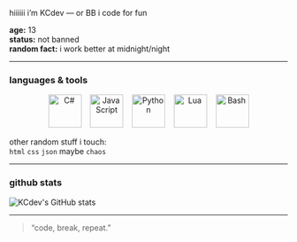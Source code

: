 hiiiiii
i’m KCdev — or BB
i code for fun

**age:** 13  
**status:** not banned   
**random fact:** i work better at midnight/night

---

### languages & tools

<p align="center">
  <img src="https://cdn.imgbin.com/19/5/9/imgbin-c-programming-language-logo-microsoft-visual-studio-net-framework-javascript-icon-x2vvzpHKBmQaYkXV2vQ67GPY7.jpg" alt="C#" width="60" height="60" title="C#"/>
  &nbsp;&nbsp;
  <img src="https://banner2.cleanpng.com/20180917/skq/kisspng-javascript-logo-product-design-brand-1713939998436.webp" alt="JavaScript" width="60" height="60" title="JavaScript"/>
  &nbsp;&nbsp;
  <img src="https://banner2.cleanpng.com/20180706/vef/aaxxo5yil.webp" alt="Python" width="60" height="60" title="Python"/>
  &nbsp;&nbsp;
  <img src="https://upload.wikimedia.org/wikipedia/commons/c/cf/Lua-Logo.svg" alt="Lua" width="60" height="60" title="Lua"/>
  &nbsp;&nbsp;
   <img src="https://upload.wikimedia.org/wikipedia/commons/8/82/Gnu-bash-logo.svg" alt="Bash" width="60" height="60" title="Bash"/>
</p>

other random stuff i touch:  
`html` `css` `json` maybe `chaos`

---

### github stats
![KCdev's GitHub stats](https://github-readme-stats.vercel.app/api?username=kernelcoredev&show_icons=true&theme=tokyonight)

---

> “code, break, repeat.”  
